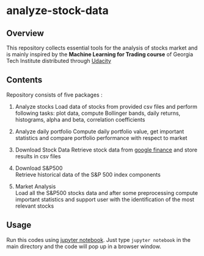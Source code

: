 # analyze-stock-data

## Overview 

This repository collects essential tools for the analysis of stocks market and is mainly inspired by the **Machine Learning for Trading course** of Georgia Tech Institute distributed through [Udacity](https://classroom.udacity.com/courses/ud501) 


## Contents

Repository consists of five packages :

1. Analyze stocks 
Load data of stocks from provided csv files and perform following tasks: plot data, compute Bollinger bands, daily returns, histograms, alpha and beta, correlation coefficients    

2. Analyze daily portfolio
Compute daily portfolio value, get important statistics and compare portfolio performance with respect to market

3. Download Stock Data
Retrieve stock data from [google finance](https://www.google.com/finance) and store results in csv files

4. Download S&P500  
Retrieve historical data of the S&P 500 index components

5. Market  Analysis  
Load all the S&P500 stocks data and after some preprocessing compute important statistics and support user with the identification of the most relevant stocks


## Usage

Run this codes using [jupyter notebook](http://jupyter.readthedocs.io/en/latest/install.html). Just type `jupyter notebook` in the main directory and the code will pop up in a browser window. 
